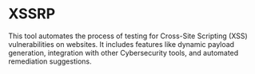 # XSSRP
This tool automates the process of testing for Cross-Site Scripting (XSS) vulnerabilities on websites. It includes features like dynamic payload generation, integration with other Cybersecurity tools, and automated remediation suggestions.
